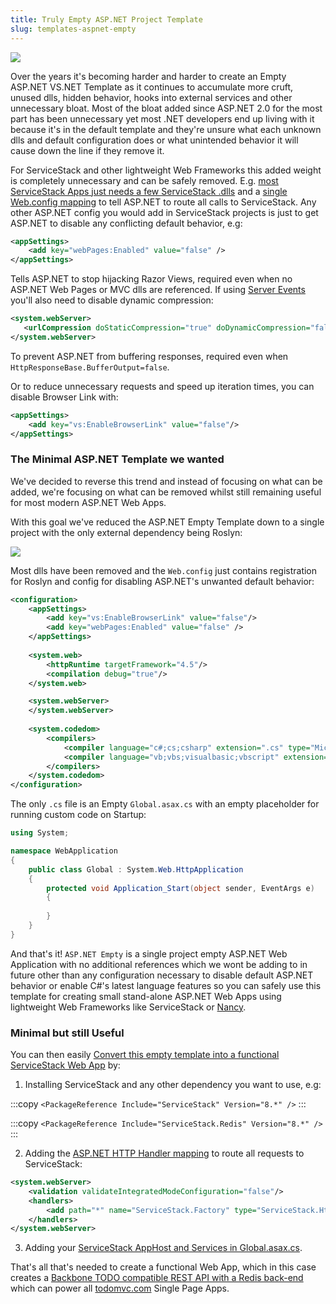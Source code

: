 ```yaml
---
title: Truly Empty ASP.NET Project Template
slug: templates-aspnet-empty
---
```


![](http://i.imgur.com/ZCHoJFA.png)

Over the years it's becoming harder and harder to create an Empty ASP.NET VS.NET Template as it 
continues to accumulate more cruft, unused dlls, hidden behavior, hooks into external services and 
other unnecessary bloat. Most of the bloat added since ASP.NET 2.0 for the most part has been unnecessary 
yet most .NET developers end up living with it because it's in the default template and they're 
unsure what each unknown dlls and default configuration does or what unintended behavior it will 
cause down the line if they remove it.

For ServiceStack and other lightweight Web Frameworks this added weight is completely unnecessary
and can be safely removed. 
E.g. [most ServiceStack Apps just needs a few ServiceStack .dlls](https://github.com/ServiceStackApps/Chat#super-lean-front-and-back) 
and a [single Web.config mapping](/create-your-first-webservice) to tell ASP.NET to route all calls to ServiceStack. Any other ASP.NET config you would add in 
ServiceStack projects is just to get ASP.NET to disable any conflicting default behavior, e.g:

```xml
<appSettings>
    <add key="webPages:Enabled" value="false" />
</appSettings>
```

Tells ASP.NET to stop hijacking Razor Views, required even when no ASP.NET Web Pages or MVC
dlls are referenced. If using [Server Events](/server-events) you'll also need to disable dynamic compression:

```xml
<system.webServer>
   <urlCompression doStaticCompression="true" doDynamicCompression="false" />
</system.webServer>
```

To prevent ASP.NET from buffering responses, required even when `HttpResponseBase.BufferOutput=false`.

Or to reduce unnecessary requests and speed up iteration times, you can disable Browser Link with:

```xml
<appSettings>
    <add key="vs:EnableBrowserLink" value="false"/>
</appSettings>
```

### The Minimal ASP.NET Template we wanted

We've decided to reverse this trend and instead of focusing on what can be added, we're
focusing on what can be removed whilst still remaining useful for most modern ASP.NET Web Apps. 

With this goal we've reduced the ASP.NET Empty Template down to a single project with
the only external dependency being Roslyn:

![](http://i.imgur.com/jKFga3J.png)

Most dlls have been removed and the `Web.config` just contains registration for Roslyn and config for disabling
ASP.NET's unwanted default behavior:

```xml
<configuration>
    <appSettings>
        <add key="vs:EnableBrowserLink" value="false"/>
        <add key="webPages:Enabled" value="false" />
    </appSettings>
    
    <system.web>
        <httpRuntime targetFramework="4.5"/>
        <compilation debug="true"/>
    </system.web>

    <system.webServer>
    </system.webServer>
    
    <system.codedom>
        <compilers>
            <compiler language="c#;cs;csharp" extension=".cs" type="Microsoft.CodeDom.Providers.DotNetCompilerPlatform.CSharpCodeProvider, Microsoft.CodeDom.Providers.DotNetCompilerPlatform, Version=1.0.0.0, Culture=neutral, PublicKeyToken=31bf3856ad364e35" warningLevel="4" compilerOptions="/langversion:6 /nowarn:1659;1699;1701"/>
            <compiler language="vb;vbs;visualbasic;vbscript" extension=".vb" type="Microsoft.CodeDom.Providers.DotNetCompilerPlatform.VBCodeProvider, Microsoft.CodeDom.Providers.DotNetCompilerPlatform, Version=1.0.0.0, Culture=neutral, PublicKeyToken=31bf3856ad364e35" warningLevel="4" compilerOptions="/langversion:14 /nowarn:41008 /define:_MYTYPE=\&quot;Web\&quot; /optionInfer+"/>
        </compilers>
    </system.codedom>
</configuration>
```

The only `.cs` file is an Empty `Global.asax.cs` with an empty placeholder for running custom code on Startup:

```csharp
using System;

namespace WebApplication
{
    public class Global : System.Web.HttpApplication
    {
        protected void Application_Start(object sender, EventArgs e)
        {
            
        }
    }
}
```

And that's it! `ASP.NET Empty` is a single project empty ASP.NET Web Application with no additional references 
which we wont be adding to in future other than any configuration necessary to disable default ASP.NET behavior 
or enable C#'s latest language features so you can safely use this template for creating small stand-alone 
ASP.NET Web Apps using lightweight Web Frameworks like ServiceStack or [Nancy](http://nancyfx.org/).

### Minimal but still Useful

You can then easily [Convert this empty template into a functional ServiceStack Web App](/create-your-first-webservice) by: 

1) Installing ServiceStack and any other dependency you want to use, e.g:

:::copy
`<PackageReference Include="ServiceStack" Version="8.*" />`
:::

:::copy
`<PackageReference Include="ServiceStack.Redis" Version="8.*" />`
:::
   
2) Adding the [ASP.NET HTTP Handler mapping](https://github.com/ServiceStackApps/Todos/blob/fdcffd37d4ad49daa82b01b5876a9f308442db8c/src/Todos/Web.config#L34-L39) to route all requests to ServiceStack:

```xml
<system.webServer>
    <validation validateIntegratedModeConfiguration="false"/>
    <handlers>
	    <add path="*" name="ServiceStack.Factory" type="ServiceStack.HttpHandlerFactory, ServiceStack" verb="*" preCondition="integratedMode" resourceType="Unspecified" allowPathInfo="true"/>
    </handlers>
</system.webServer>
```

3) Adding your [ServiceStack AppHost and Services in Global.asax.cs](https://github.com/ServiceStackApps/Todos/blob/master/src/Todos/Global.asax.cs).

That's all that's needed to create a functional Web App, which in this case creates a
[Backbone TODO compatible REST API with a Redis back-end](https://github.com/ServiceStackApps/Todos/) 
which can power all [todomvc.com](http://todomvc.com) Single Page Apps.
